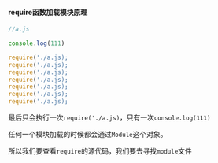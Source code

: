 #### require函数加载模块原理

```js
//a.js

console.log(111)
```

```js
require('./a.js);
require('./a.js);
require('./a.js);
require('./a.js);
require('./a.js);
require('./a.js);
require('./a.js);
```
最后只会执行一次`require('./a.js)`，只有一次`console.log(111)`

任何一个模块加载的时候都会通过`Module`这个对象。

所以我们要查看`require`的源代码，我们要去寻找`module`文件